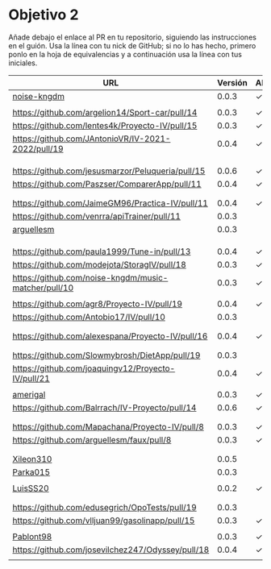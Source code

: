 # Objetivo 2

Añade debajo el enlace al PR en tu repositorio, siguiendo las instrucciones en
el guión. Usa la línea con tu nick de GitHub; si no lo
has hecho, primero ponlo en la hoja de equivalencias y a continuación usa la
línea con tus iniciales.

| URL                                        | Versión | Alcanzado |
|--------------------------------------------|---------|-----------|
| [noise-kngdm](https://github.com/amerigal/proyecto_iv/pull/8) | 0.0.3 | ✓ |
| <!-- Enlace de Esturillo98 --> | | |
| https://github.com/argelion14/Sport-car/pull/14 | 0.0.3 | ✓ |
| https://github.com/lentes4k/Proyecto-IV/pull/15 | 0.0.3 |✓ |
| https://github.com/JAntonioVR/IV-2021-2022/pull/19 | 0.0.4 | ✓ |
| <!-- Enlace de eantoniocalo18 --> | | |
| <!-- Enlace de NachoCarher --> | | |
| <!-- Enlace de C L A --> | | |
| https://github.com/jesusmarzor/Peluqueria/pull/15 | 0.0.6 | ✓ |
| https://github.com/Paszser/ComparerApp/pull/11 | 0.0.4 | ✓ |
| <!-- Enlace de Javierexmar --> | | |
| <!-- Enlace de MarinoFajardo --> | | |
| https://github.com/JaimeGM96/Practica-IV/pull/11 | 0.0.4 | ✓ |
| https://github.com/venrra/apiTrainer/pull/11 | 0.0.3 | |
| [arguellesm](https://github.com/migueorg/SearchCulture/pull/10) | 0.0.3 | |
| <!-- Enlace de DFolchA --> | | |
| <!-- Enlace de JaimeGM96 --> | | |
| <!-- Enlace de agr8 --> | | |
| https://github.com/paula1999/Tune-in/pull/13 | 0.0.4 | ✓ |
| https://github.com/modejota/StoragIV/pull/18 | 0.0.3 | ✓ |
| https://github.com/noise-kngdm/music-matcher/pull/10 | 0.0.3 | ✓ |
| <!-- Enlace de gomares --> | | |
| https://github.com/agr8/Proyecto-IV/pull/19 | 0.0.4 | ✓ |
| https://github.com/Antobio17/IV/pull/10 | 0.0.3 | |
| <!-- Enlace de juanmihdz --> | | |
| <!-- Enlace de venrra --> | | |
| https://github.com/alexespana/Proyecto-IV/pull/16 | 0.0.4 | ✓ |
| <!-- Enlace de manujurado1 --> | | |
| <!-- Enlace de L C G J --> | | |
| https://github.com/Slowmybrosh/DietApp/pull/19 | 0.0.3 | |
| https://github.com/joaquingv12/Proyecto-IV/pull/21  | 0.0.4 | ✓ |
| <!-- Enlace de francisco3207 --> | | |
| [amerigal](https://github.com/danifm1321/proyectoIV/pull/9) | 0.0.3 | ✓ |
| https://github.com/Balrrach/IV-Proyecto/pull/14 | 0.0.6 | ✓ |
| <!-- Enlace de ismaelmontesinos --> | | |
| <!-- Enlace de morevi --> | | |
| https://github.com/Mapachana/Proyecto-IV/pull/8 | 0.0.3 | ✓ |
| https://github.com/arguellesm/faux/pull/8 | 0.0.3 | ✓ |
| <!-- Enlace de sorozcov --> | | |
| <!-- Enlace de jlortega00 --> | | |
| [Xileon310](https://github.com/gomares/Proyecto_IV/pull/9) | 0.0.5 | |
| [Parka015](https://github.com/NachoCarher/MyHams/pull/17) | 0.0.3 | |
| <!-- Enlace de edusegrich --> | | |
| [LuisSS20](https://github.com/aleveji/BuscaRecetas/pull/9) | 0.0.2 | ✓ |
| <!-- Enlace de juanfran00 --> | | |
| <!-- Enlace de Albertotc99 --> | | |
| https://github.com/edusegrich/OpoTests/pull/19 | 0.0.3 | |
| https://github.com/vlljuan99/gasolinapp/pull/15 | 0.0.3 | ✓ |
| <!-- Enlace de xCyal --> | | |
| [Pablont98](https://github.com/Pablont98/IV/pull/11) | 0.0.3 | ✓ |
| https://github.com/josevilchez247/Odyssey/pull/18 | 0.0.4 | ✓ |
| <!-- Enlace de pablozafra97 --> | | |
